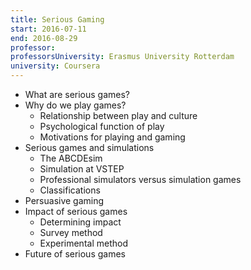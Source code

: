 ```yaml
---
title: Serious Gaming
start: 2016-07-11
end: 2016-08-29
professor: 
professorsUniversity: Erasmus University Rotterdam
university: Coursera
---
```

- What are serious games?
- Why do we play games?
    - Relationship between play and culture
    - Psychological function of play
    - Motivations for playing and gaming
- Serious games and simulations
    - The ABCDEsim
    - Simulation at VSTEP
    - Professional simulators versus simulation games
    - Classifications
- Persuasive gaming
- Impact of serious games
    - Determining impact
    - Survey method
    - Experimental method
- Future of serious games
